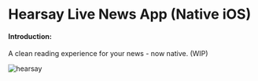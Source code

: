 Hearsay Live News App (Native iOS)
================================

#### Introduction:
A clean reading experience for your news - now native. (WIP)

![hearsay](http://www.hearsay.me/logo.png)
